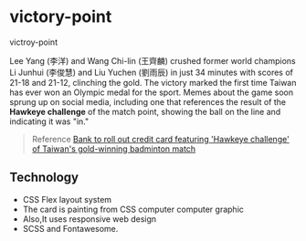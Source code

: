 # victory-point
victroy-point

Lee Yang (李洋) and Wang Chi-lin (王齊麟) crushed former world champions Li Junhui (李俊慧) and Liu Yuchen (劉雨辰) in just 34 minutes with scores of 21-18 and 21-12, clinching the gold. The victory marked the first time Taiwan has ever won an Olympic medal for the sport.
Memes about the game soon sprung up on social media, including one that references the result of the **Hawkeye challenge** of the match point, showing the ball on the line and indicating it was "in."

> Reference
[Bank to roll out credit card featuring 'Hawkeye challenge' of Taiwan's gold-winning badminton match
](https://www.taiwannews.com.tw/en/news/4263176)

## Technology
- CSS Flex layout system
- The card is painting from CSS computer computer graphic
- Also,It uses responsive web design
- SCSS and Fontawesome.

